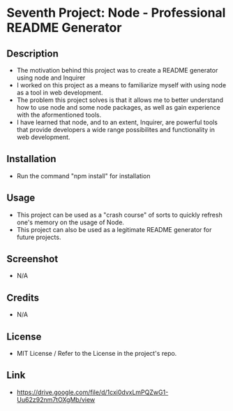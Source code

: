 # Seventh Project: Node - Professional README Generator

## Description

- The motivation behind this project was to create a README generator using node and Inquirer
- I worked on this project as a means to familiarize myself with using node as a tool in web development.
- The problem this project solves is that it allows me to better understand how to use node and some node packages, as well as gain experience with the aformentioned tools.
- I have learned that node, and to an extent, Inquirer, are powerful tools that provide developers a wide range possibilites and functionality in web development.

## Installation 
- Run the command "npm install" for installation

## Usage
- This project can be used as a "crash course" of sorts to quickly refresh one's memory on the usage of Node.
- This project can also be used as a legitimate README generator for future projects.

## Screenshot
- N/A

## Credits
- N/A

## License
- MIT License / Refer to the License in the project's repo.

## Link
- https://drive.google.com/file/d/1cxi0dvxLmPQZwG1-Uu62z92nm7tOXgMb/view